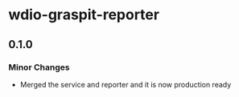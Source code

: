 # wdio-graspit-reporter

## 0.1.0

### Minor Changes

- Merged the service and reporter and it is now production ready
